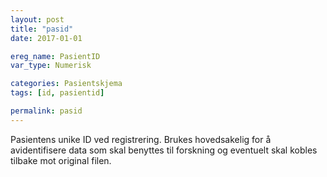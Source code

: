 ```yaml
---
layout: post
title: "pasid"
date: 2017-01-01 

ereg_name: PasientID
var_type: Numerisk

categories: Pasientskjema
tags: [id, pasientid]

permalink: pasid
---
```


Pasientens unike ID ved registrering. Brukes hovedsakelig for å avidentifisere data som skal benyttes til forskning og eventuelt skal kobles tilbake mot original filen.

